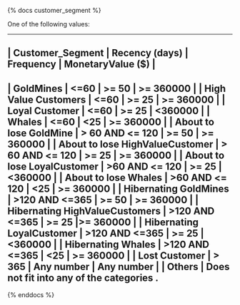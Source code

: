 {% docs customer_segment %}

One of the following values:

-------------------------------------------------------------------------------------------------  
| Customer_Segment                    | Recency (days) | Frequency        | MonetaryValue ($)    |
------------------------------------------------------------------------------------------------- 
| GoldMines                           | <=60            | >= 50            | >= 360000           |
| High Value Customers                | <=60            | >= 25            | >= 360000           |
| Loyal Customer                      | <=60            | >= 25            | <360000             |
| Whales                              | <=60            | <25              | >= 360000           |
| About to lose GoldMine              | > 60 AND <= 120 | >= 50            | >= 360000           |
| About to lose HighValueCustomer     | > 60 AND <= 120 | >= 25            | >= 360000           |
| About to lose LoyalCustomer         | >60 AND <= 120  | >= 25            | <360000             |
| About to lose Whales                | >60 AND <= 120  | <25              | >= 360000           |
| Hibernating GoldMines               | >120 AND <=365  | >= 50            | >= 360000           |
| Hibernating HighValueCustomers      | >120 AND <=365  | >= 25            |>= 360000            |
| Hibernating LoyalCustomer           | >120 AND <=365  | >= 25            | <360000             |
| Hibernating Whales                  | >120 AND <=365  | <25              | >= 360000           |
| Lost Customer                       | > 365           | Any number       | Any number          |
| Others                              | Does not fit into any of the categories .    
---------------------------------------------------------------------------------------------------

{% enddocs %}